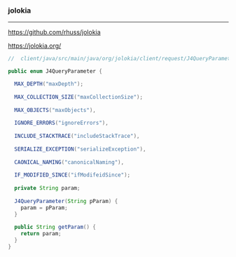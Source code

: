 ### jolokia
---
https://github.com/rhuss/jolokia

https://jolokia.org/

```java
//  client/java/src/main/java/org/jolokia/client/request/J4QueryParameter.java

public enum J4QueryParameter {

  MAX_DEPTH("maxDepth");
  
  MAX_COLLECTION_SIZE("maxCollectionSize");
  
  MAX_OBJECTS("maxObjects"),
  
  IGNORE_ERRORS("ignoreErrors"),
  
  INCLUDE_STACKTRACE("includeStackTrace"),
  
  SERIALIZE_EXCEPTION("serializeException"),
  
  CAONICAL_NAMING("canonicalNaming"),
  
  IF_MODIFIED_SINCE("ifModifeidSince");
  
  private String param;
  
  J4QueryParameter(String pParam) {
    param = pParam;
  }
  
  public String getParam() {
    return param;
  }
}

```

```
```

```
```


